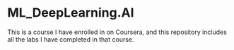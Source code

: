 # ML_DeepLearning.AI
This is a course I have enrolled in on Coursera, and this repository includes all the labs I have completed in that course.
